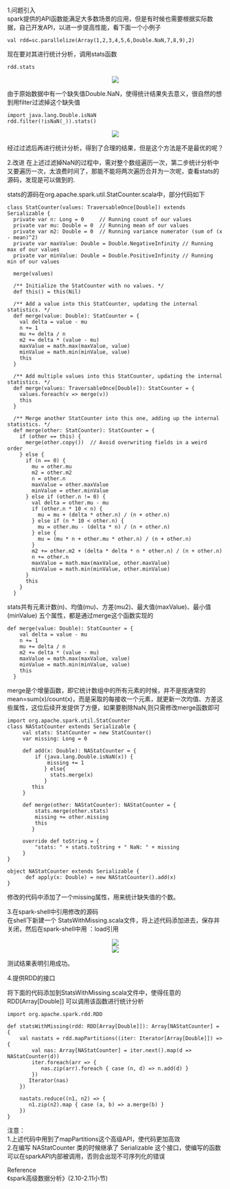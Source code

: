 1.问题引入     
spark提供的API函数能满足大多数场景的应用，但是有时候也需要根据实际数据，自己开发API，以进一步提高性能，看下面一个小例子    
```
val rdd=sc.parallelize(Array(1,2,3,4,5,6,Double.NaN,7,8,9),2)
```

现在要对其进行统计分析，调用stats函数
```
rdd.stats
```
<div align=center><img src=./pictures/sparkAPI_1.png /></div>    

由于原始数据中有一个缺失值Double.NaN，使得统计结果失去意义，很自然的想到用filter过滤掉这个缺失值   

```
import java.lang.Double.isNaN
rdd.filter(!isNaN(_)).stats()
```

<div align=center><img src=./pictures/sparkAPI_2.png /></div>

经过过滤后再进行统计分析，得到了合理的结果，但是这个方法是不是最优的呢？     

2.改进 
在上述过滤掉NaN的过程中，需对整个数组遍历一次，第二步统计分析中又要遍历一次，太浪费时间了，那能不能将两次遍历合并为一次呢，查看stats的源码，发现是可以做到的.

stats的源码在org.apache.spark.util.StatCounter.scala中，部分代码如下    
```
class StatCounter(values: TraversableOnce[Double]) extends Serializable {
  private var n: Long = 0     // Running count of our values
  private var mu: Double = 0  // Running mean of our values
  private var m2: Double = 0  // Running variance numerator (sum of (x - mean)^2)
  private var maxValue: Double = Double.NegativeInfinity // Running max of our values
  private var minValue: Double = Double.PositiveInfinity // Running min of our values

  merge(values)

  /** Initialize the StatCounter with no values. */
  def this() = this(Nil)

  /** Add a value into this StatCounter, updating the internal statistics. */
  def merge(value: Double): StatCounter = {
    val delta = value - mu
    n += 1
    mu += delta / n
    m2 += delta * (value - mu)
    maxValue = math.max(maxValue, value)
    minValue = math.min(minValue, value)
    this
  }

  /** Add multiple values into this StatCounter, updating the internal statistics. */
  def merge(values: TraversableOnce[Double]): StatCounter = {
    values.foreach(v => merge(v))
    this
  }

  /** Merge another StatCounter into this one, adding up the internal statistics. */
  def merge(other: StatCounter): StatCounter = {
    if (other == this) {
      merge(other.copy())  // Avoid overwriting fields in a weird order
    } else {
      if (n == 0) {
        mu = other.mu
        m2 = other.m2
        n = other.n
        maxValue = other.maxValue
        minValue = other.minValue
      } else if (other.n != 0) {
        val delta = other.mu - mu
        if (other.n * 10 < n) {
          mu = mu + (delta * other.n) / (n + other.n)
        } else if (n * 10 < other.n) {
          mu = other.mu - (delta * n) / (n + other.n)
        } else {
          mu = (mu * n + other.mu * other.n) / (n + other.n)
        }
        m2 += other.m2 + (delta * delta * n * other.n) / (n + other.n)
        n += other.n
        maxValue = math.max(maxValue, other.maxValue)
        minValue = math.min(minValue, other.minValue)
      }
      this
    }
  }
```

stats共有元素计数(n)、均值(mu)、方差(mu2)、最大值(maxValue)、最小值(minValue) 五个属性，都是通过merge这个函数实现的    

```
def merge(value: Double): StatCounter = {
    val delta = value - mu
    n += 1
    mu += delta / n
    m2 += delta * (value - mu)
    maxValue = math.max(maxValue, value)
    minValue = math.min(minValue, value)
    this
  }
```

merge是个增量函数，即它统计数组中的所有元素的时候，并不是按通常的mean=sum(x)/count(x)，而是采取的每接收一个元素，就更新一次均值、方差这些属性，这位后续开发提供了方便，如果要剔除NaN,则只需修改merge函数即可    
```
import org.apache.spark.util.StatCounter
class NAStatCounter extends Serializable {
     val stats: StatCounter = new StatCounter()
     var missing: Long = 0

     def add(x: Double): NAStatCounter = {
         if (java.lang.Double.isNaN(x)) {
             missing += 1
            } else{
              stats.merge(x)
            }
        this
     }

     def merge(other: NAStatCounter): NAStatCounter = {
         stats.merge(other.stats)
         missing += other.missing
         this
        }

     override def toString = {
         "stats: " + stats.toString + " NaN: " + missing
     }
}

object NAStatCounter extends Serializable {
      def apply(x: Double) = new NAStatCounter().add(x)
}
```

修改的代码中添加了一个missing属性，用来统计缺失值的个数。

3.在spark-shell中引用修改的源码     
在shell下新建一个 StatsWithMissing.scala文件，将上述代码添加进去，保存并关闭，然后在spark-shell中用 ：load引用     
<div align=center><img src=./pictures/sparkAPI_3.png /></div>

<div align=center><img src=./pictures/sparkAPI_4.png /></div>

测试结果表明引用成功。

4.提供RDD的接口

将下面的代码添加到StatsWithMissing.scala文件中，使得任意的RDD[Array[Double]] 可以调用该函数进行统计分析    
```
import org.apache.spark.rdd.RDD

def statsWithMissing(rdd: RDD[Array[Double]]): Array[NAStatCounter] = {
    val nastats = rdd.mapPartitions((iter: Iterator[Array[Double]]) => {
        val nas: Array[NAStatCounter] = iter.next().map(d => NAStatCounter(d))
        iter.foreach(arr => {
           nas.zip(arr).foreach { case (n, d) => n.add(d) }
        })
       Iterator(nas)
    })

    nastats.reduce((n1, n2) => {
       n1.zip(n2).map { case (a, b) => a.merge(b) }
    })
}
```

注意：     
1.上述代码中用到了mapPartitions这个高级API，使代码更加高效      
2.在编写 NAStatCounter 类的时候继承了 Serializable 这个接口，使编写的函数可以在sparkAPI内部被调用，否则会出现不可序列化的错误    

Reference     
《spark高级数据分析》(2.10-2.11小节)
